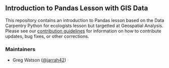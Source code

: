 ## Introduction to Pandas Lesson with GIS Data

This repository contains an introduction to Pandas lesson based on the
Data Carpentry Python for ecologists lesson but targetted at Geospatial Analysis. 
Please see our [contribution guidelines](CONTRIBUTING.md) for information
on how to contribute updates, bug fixes, or other corrections.

### Maintainers

- Greg Watson ([@jarrah42](https://github.com/jarrah42))
